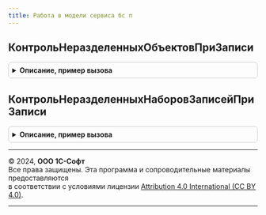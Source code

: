 ```yaml
---
title: Работа в модели сервиса бс п
---
```



## КонтрольНеразделенныхОбъектовПриЗаписи
<details style="margin: 1em 0; padding: 0.5em; border: 1px solid #ccc; border-radius: 6px;">

<summary style="font-weight: bold; cursor: pointer;">Описание, пример вызова</summary>

```bsl

// Обработчик подписки на событие КонтрольНеразделенныхОбъектовПриЗаписи.
//
// Параметры:
//   Источник - ЛюбаяСсылка - источник события.
//   Отказ    - Булево - признак отказа от записи.
//
Процедура КонтрольНеразделенныхОбъектовПриЗаписи(Источник, Отказ) Экспорт
```

Пример вызова
```bsl
РаботаВМоделиСервисаБСП.КонтрольНеразделенныхОбъектовПриЗаписи(Источник, Отказ) 
```
</details>

## КонтрольНеразделенныхНаборовЗаписейПриЗаписи
<details style="margin: 1em 0; padding: 0.5em; border: 1px solid #ccc; border-radius: 6px;">

<summary style="font-weight: bold; cursor: pointer;">Описание, пример вызова</summary>

```bsl

// Обработчик подписки на событие КонтрольНеразделенныхНаборовЗаписейПриЗаписи.
//
// Параметры:
//   Источник  - РегистрСведенийНаборЗаписей - источник события.
//   Отказ     - Булево - признак отказа от записи набора в базу данных.
//   Замещение - Булево - режим записи набора. Истина - запись осуществляется с заменой
//             существующих в базе данных записей набора. Ложь - запись осуществляется с
//             "дописыванием" текущего набора записей.
//
Процедура КонтрольНеразделенныхНаборовЗаписейПриЗаписи(Источник, Отказ, Замещение) Экспорт
```

Пример вызова
```bsl
РаботаВМоделиСервисаБСП.КонтрольНеразделенныхНаборовЗаписейПриЗаписи(Источник, Отказ, Замещение) 
```
</details>

---

© 2024, **ООО 1С-Софт**  
Все права защищены. Эта программа и сопроводительные материалы предоставляются  
в соответствии с условиями лицензии [Attribution 4.0 International (CC BY 4.0)](https://creativecommons.org/licenses/by/4.0/legalcode).

---
